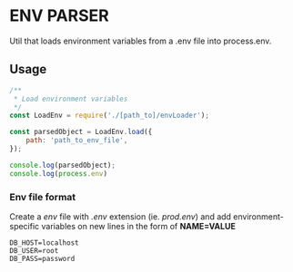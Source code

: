 # ENV PARSER

Util that loads environment variables from a .env file into process.env.

## Usage

```javascript
/**
 * Load environment variables
 */
const LoadEnv = require('./[path_to]/envLoader');

const parsedObject = LoadEnv.load({
    path: 'path_to_env_file',
});

console.log(parsedObject);
console.log(process.env)
```

### Env file format

Create a *env* file with *.env* extension (ie. *prod.env*) and add environment-specific variables on new lines in the form of **NAME=VALUE**

```
DB_HOST=localhost
DB_USER=root
DB_PASS=password
```
